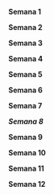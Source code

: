 
__Semana 1__   
 

__Semana 2__ 

__Semana 3__ 

__Semana 4__ 

__Semana 5__ 

__Semana 6__ 

__Semana 7__ 

___Semana 8___ 

__Semana 9__ 

__Semana 10__ 


__Semana 11__

__Semana 12__ 

